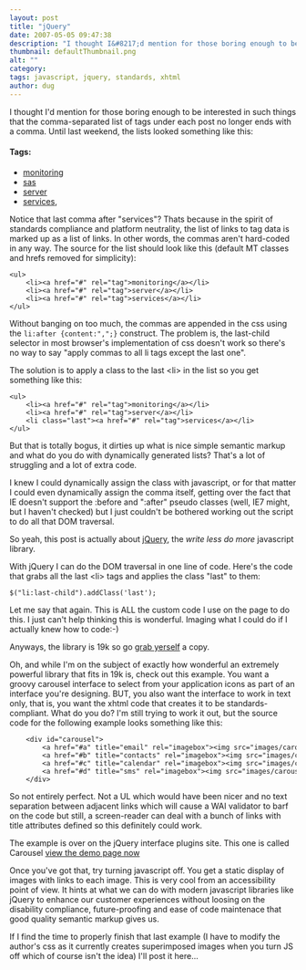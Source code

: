 ```yaml
---
layout: post
title: "jQuery"
date: 2007-05-05 09:47:38
description: "I thought I&#8217;d mention for those boring enough to be interested in such things that the comma-separated list of tags under each post no longer ends with a comma. Until last weekend, the lists looked something like this --  Tags --  monitoring&#8230;"
thumbnail: defaultThumbnail.png
alt: ""
category: 
tags: javascript, jquery, standards, xhtml
author: dug
---
```


<p>I thought I'd mention for those boring enough to be interested in such things that the comma-separated list of tags under each post no longer ends with a comma. Until last weekend, the lists looked something like this:</p>

<div class="entry-tags">
	<h4 class="entry-tags-header">Tags:</h4> 
	<ul class="entry-tags-list">
		<li class="entry-tag"><a href="http://mtengine.pumpernickle.net/mt_cgi/mt-search.cgi?tag=monitoring&amp;blog_id=14" rel="tag">monitoring</a></li>
		<li class="entry-tag"><a href="http://mtengine.pumpernickle.net/mt_cgi/mt-search.cgi?tag=sas&amp;blog_id=14" rel="tag">sas</a></li>
		<li class="entry-tag"><a href="http://mtengine.pumpernickle.net/mt_cgi/mt-search.cgi?tag=server&amp;blog_id=14" rel="tag">server</a></li>
		<li class="entry-tag"><a href="http://mtengine.pumpernickle.net/mt_cgi/mt-search.cgi?tag=services&amp;blog_id=14" rel="tag">services</a>,</li>
	</ul>
</div>

<p>Notice that last comma after "services"? Thats because in the spirit of standards compliance and platform neutrality, the list of links to tag data is marked up as a list of links. In other words, the commas aren't hard-coded in any way. The source for the list should look like this (default MT classes and hrefs removed for simplicity):</p>



<pre style="font-size:85%;">
&lt;ul&gt;
	&lt;li&gt;&lt;a href=&quot;#&quot; rel=&quot;tag&quot;&gt;monitoring&lt;/a&gt;&lt;/li&gt;
	&lt;li&gt;&lt;a href=&quot;#&quot; rel=&quot;tag&quot;&gt;server&lt;/a&gt;&lt;/li&gt;
	&lt;li&gt;&lt;a href=&quot;#&quot; rel=&quot;tag&quot;&gt;services&lt;/a&gt;&lt;/li&gt;
&lt;/ul&gt;
</pre>



<p>Without banging on too much, the commas are appended in the css using the <code>li:after {content:&quot;,&quot;;}</code> construct. The problem is, the last-child selector in most browser's implementation of css doesn't work so there's no way to say "apply commas to all li tags except the last one".</p>

<p>The solution is to apply a class to the last &lt;li&gt; in the list so you get something like this:</p>



<pre style="font-size:85%;">
&lt;ul&gt;
	&lt;li&gt;&lt;a href=&quot;#&quot; rel=&quot;tag&quot;&gt;monitoring&lt;/a&gt;&lt;/li&gt;
	&lt;li&gt;&lt;a href=&quot;#&quot; rel=&quot;tag&quot;&gt;server&lt;/a&gt;&lt;/li&gt;
	&lt;li class=&quot;last&quot;&gt;&lt;a href=&quot;#&quot; rel=&quot;tag&quot;&gt;services&lt;/a&gt;&lt;/li&gt;
&lt;/ul&gt;
</pre>



<p>But that is totally bogus, it dirties up what is nice simple semantic markup and what do you do with dynamically generated lists? That's a lot of struggling and a lot of extra code.</p>

<p>I knew I could dynamically assign the class with javascript, or for that matter I could even dynamically assign the comma itself, getting over the fact that IE doesn't support the :before and ":after" pseudo classes (well, <span class="caps">IE7 </span>might, but I haven't checked) but I just couldn't be bothered working out the script to do all that <span class="caps">DOM </span>traversal.</p>

<p>So yeah, this post is actually about <a href="http://jquery.com/">jQuery</a>, the <em>write less do more</em> javascript library.</p>

<p>With jQuery I can do the <span class="caps">DOM </span>traversal in one line of code. Here's the code that grabs all the last &lt;li&gt; tags and applies the class "last" to them: </p>



<pre style="font-size:85%;">$(&quot;li:last-child&quot;).addClass('last');</pre>



<p>Let me say that again. This is <span class="caps">ALL </span>the custom code I use on the page to do this. I just can't help thinking this is wonderful. Imaging what I could do if I actually knew how to code:-)</p>

<p>Anyways, the library is 19k so go <a href="http://docs.jquery.com/Downloading_jQuery">grab yerself</a> a copy.</p>

<p>Oh, and while I'm on the subject of exactly how wonderful an extremely powerful library that fits in 19k is, check out this example. You want a groovy carousel interface to select from your application icons as part of an interface you're designing. <span class="caps">BUT, </span>you also want the interface to work in text only, that is, you want the xhtml code that creates it to be standards-compliant. What do you do? I'm still trying to work it out, but the source code for the following example looks something like this:</p>



<pre style="font-size:85%;">
	&lt;div id=&quot;carousel&quot;&gt;
		&lt;a href=&quot;#a&quot; title=&quot;email&quot; rel=&quot;imagebox&quot;&gt;&lt;img src=&quot;images/carousel/th_bw1.jpg&quot; width=&quot;100%&quot; /&gt;&lt;/a&gt;
		&lt;a href=&quot;#b&quot; title=&quot;contacts&quot; rel=&quot;imagebox&quot;&gt;&lt;img src=&quot;images/carousel/th_bw2.jpg&quot; width=&quot;100%&quot; /&gt;&lt;/a&gt;
		&lt;a href=&quot;#c&quot; title=&quot;calendar&quot; rel=&quot;imagebox&quot;&gt;&lt;img src=&quot;images/carousel/th_bw3.jpg&quot; width=&quot;100%&quot; /&gt;&lt;/a&gt;
		&lt;a href=&quot;#d&quot; title=&quot;sms&quot; rel=&quot;imagebox&quot;&gt;&lt;img src=&quot;images/carousel/th_lights1.jpg&quot; width=&quot;100%&quot; /&gt;&lt;/a&gt;
	&lt;/div&gt;
</pre>



<p>So not entirely perfect. Not a UL which would have been nicer and no text separation between adjacent links which will cause a <span class="caps">WAI </span>validator to barf on the code but still, a screen-reader can deal with a bunch of links with title attributes defined so this definitely could work.</p>

<p>The example is over on the jQuery interface plugins site. This one is called Carousel <a href="http://interface.eyecon.ro/demos/carousel.html">view the demo page now</a></p>

<p>Once you've got that, try turning javascript off. You get a static display of images with links to each image. This is very cool from an accessibility point of view. It hints at what we can do with modern javascript libraries like jQuery to enhance our customer experiences without loosing on the disability compliance, future-proofing and ease of code maintenace that good quality semantic markup gives us.</p>

<p>If I find the time to properly finish that last example (I have to modify the author's css as it currently creates superimposed images when you turn JS off which of course isn't the idea) I'll post it here...</p>
